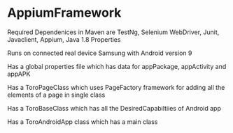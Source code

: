 # AppiumFramework


Required Dependenices in Maven are
TestNg, Selenium WebDriver, Junit, Javaclient, Appium, Java 1.8 Properties

Runs on connected real device Samsung with Android version 9

Has a global properties file which has data for appPackage, appActivity and appAPK

Has a ToroPageClass which uses PageFactory framework for adding all the elements of a page in single class

Has a ToroBaseClass which has all the DesiredCapabiltiies of Android app

Has a ToroAndroidApp class which has a main class
